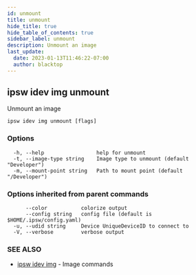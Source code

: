 ```yaml
---
id: unmount
title: unmount
hide_title: true
hide_table_of_contents: true
sidebar_label: unmount
description: Unmount an image
last_update:
  date: 2023-01-13T11:46:22-07:00
  author: blacktop
---
```

## ipsw idev img unmount

Unmount an image

```
ipsw idev img unmount [flags]
```

### Options

```
  -h, --help                 help for unmount
  -t, --image-type string    Image type to unmount (default "Developer")
  -m, --mount-point string   Path to mount point (default "/Developer")
```

### Options inherited from parent commands

```
      --color           colorize output
      --config string   config file (default is $HOME/.ipsw/config.yaml)
  -u, --udid string     Device UniqueDeviceID to connect to
  -V, --verbose         verbose output
```

### SEE ALSO

* [ipsw idev img](/docs/cli/ipsw/idev/img)	 - Image commands

